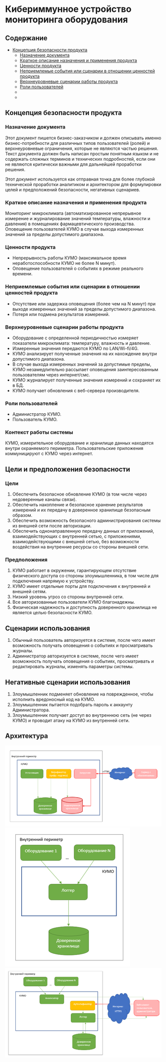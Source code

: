 # Кибериммунное устройство мониторинга оборудования

## Содержание <a name="#содержание-"></a>
- [Концепция безопасности продукта](#концепция-безопасности-продукта-)
  - [Назначение документа](#назначение-документа-)
  - [Краткое описание назначения и применения продукта](#краткое-описание-назначения-и-применения-продукта-)
  - [Ценности продукта](#ценности-продукта-)
  - [Неприемлемые события или сценарии в отношении ценностей продукта](#неприемлемые-события-или-сценарии-в-отношении-ценностей-продукта-)
  - [Верхнеуровневые сценарии работы продукта](#верхнеуровневые-сценарии-работы-продукта-)
  - [Роли пользователей](#роли-пользователей-)
  - [](#)
  - [](#)
## Концепция безопасности продукта <a name="#концепция-безопасности-продукта-"></a>
### Назначение документа <a name="#назначение-документа-"></a>
Этот документ пишется бизнес-заказчиком и должен описывать именно бизнес-потребности для различных типов пользователей (ролей) и верхнеуровневые ограничения, которые не являются частью решения. Текст документа должен быть написан простым понятным языком и не содержать сложных терминов и технических подробностей, если они не являются критически важными для дальнейшей проработки решения.

Этот документ используется как отправная точка для более глубокой технической проработки аналитиком и архитектором для формулировки целей и предположений безопасности, негативных сценариев.

### Краткое описание назначения и применения продукта <a name="#краткое-описание-назначения-и-применения-продукта-"></a>
Мониторинг микроклимата (автоматизированное непрерывное измерение и журналирование значений температуры, влажности и давления) в помещениях фармацевтического производства. Оповещение пользователей КУМО в случае выхода измеренных значений за пределы допустимого диапазона.

### Ценности продукта <a name="#ценности-продукта-"></a>
* Непрерывность работы КУМО (максимальное время неработоспособности КУМО не более N минут).
* Оповещение пользователей о событиях в режиме реального времени.

### Неприемлемые события или сценарии в отношении ценностей продукта <a name="#неприемлемые-события-или-сценарии-в-отношении-ценностей-продукта-"></a>
* Отсутствие или задержка оповещения (более чем на N минут) при выходе измеренных значений за пределы допустимого диапазона.
* Потеря или подмена результатов измерений.

### Верхнеуровневые сценарии работы продукта <a name="#верхнеуровневые-сценарии-работы-продукта-"></a>
* Оборудование с определенной периодичностью измеряет показатели микроклимата: температуру, влажность и давление.
* Измеренные значения передаются КУМО по LAN/Wi-fi/4G.
* КУМО анализирует полученные значения на их нахождение внутри допустимого диапазона.
* В случае выхода измеренных значений за допустимые пределы, КУМО незамедлительно рассылает оповещения заинтересованным пользователям через интернет/смс.
* КУМО журналирует полученные значения измерений и сохраняет их в БД.
* КУМО получает обновления с веб-сервера производителя.

### Роли пользователей <a name="#роли-пользователей-"></a>
* Администратор КУМО.
* Пользователь КУМО.

### Контекст работы системы <a name="#"></a>
КУМО, измерительное оборудование и хранилище данных находятся внутри охраняемого периметра. Пользовательские приложения коммуницируют с КУМО через интернет.

## Цели и предположения безопасности <a name="#"></a>
### Цели <a name="#"></a>

1. Обеспечить безопасное обновление КУМО (в том числе через недоверенные каналы связи).
2. Обеспечить накопление и безопасное хранение результатов измерений и их передачу в доверенное хранилище безопасным образом.
3. Обеспечить возможность безопасного администрирования системы из внешней сети после авторизации.
4. Обеспечить однонаправленную передачу данных от приложений, взаимодействующих с внутренней сетью, с приложениями, взаимодействующими с внешней сетью, без возможности воздействия на внутренние ресурсы со стороны внешней сети.

### Предположения <a name="#"></a>

1. КУМО работает в окружении, гарантирующем отсутствие физического доступа со стороны злоумышленника, в том числе для подключения напрямую к устройству.
2. КУМО имеет отдельные порты для подключения к внутренней и внешней сетям.
3. Низкий уровень угроз со стороны внутренней сети.
4. Все авторизованные пользователи КУМО благонадежны.
5. Физическая надежность и доступность доверенного хранилища не является целью безопасности КУМО.

## Сценарии использования <a name="#"></a>
1. Обычный пользователь авторизуется в системе, после чего имеет возможность получать оповещения о событиях и просматривать журналы.
2. Администратор авторизуется в системе, после чего имеет возможность получать оповещения о событиях, просматривать и редактировать журналы, изменять параметры системы.

## Негативные сценарии использования <a name="#"></a>
1. Злоумышленник подменяет обновление на поврежденное, чтобы исполнить вредоносный код на КУМО.
2. Злоумышленник пытается подобрать пароль к аккаунту Администратора.
3. Злоумышленник получает доступ во внутреннюю сеть (не через КУМО) и проводит атаку на КУМО из внутренней сети.

## Архитектура <a name="#"></a>

![Обновление](https://github.com/Krembrulena/Mini-course-on-the-Kaspersky-s-Cyber-Immune-approach-to-software-development/blob/main/Архитектура/Обновление.png)
![Журналирование](https://github.com/Krembrulena/Mini-course-on-the-Kaspersky-s-Cyber-Immune-approach-to-software-development/blob/main/Архитектура/Журналирование.png)
![Оповещение пользователя и формирование отчетов](https://github.com/Krembrulena/Mini-course-on-the-Kaspersky-s-Cyber-Immune-approach-to-software-development/blob/main/Архитектура/Оповещение%20пользователя%20и%20формирование%20отчетов.png)
